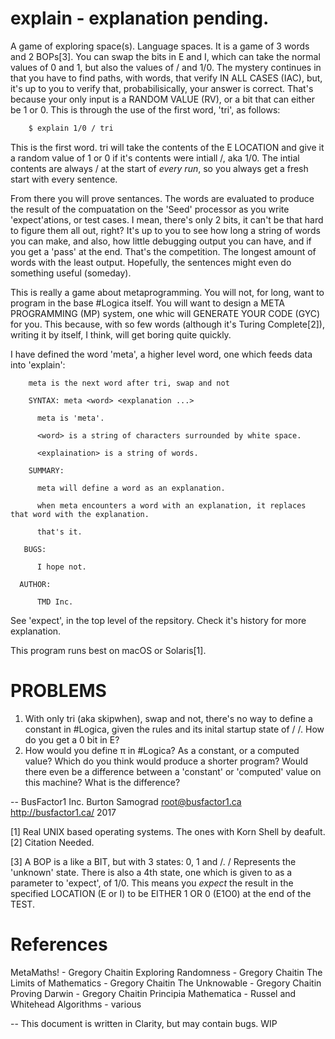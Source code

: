 # explain - explanation pending.

A game of exploring space(s).  Language spaces. It is a game of 3 words and 2 BOPs[3].  You can swap the bits in E and I, which can take the normal values of 0 and 1, but also the values of / and 1/0.  The mystery continues in that you have to find paths, with words, that verify IN ALL CASES (IAC), but, it's up to you to verify that, probabilisically, your answer is correct.  That's because your only input is a RANDOM VALUE (RV), or a bit that can either be 1 or 0.  This is through the use of the first word, 'tri', as follows:

```sh
    $ explain 1/0 / tri
```

This is the first word.  tri will take the contents of the E LOCATION and give it a random value of 1 or 0 if it's contents were intiall /, aka 1/0.  The intial contents are always / at the start of *every run*, so you always get a fresh start with every sentence.

From there you will prove sentances.  The words are evaluated to produce the result of the compuatation on the 'Seed' processor as you write 'expect'ations, or test cases.  I mean, there's only 2 bits, it can't be that hard to figure them all out, right?   It's up to you to see how long a string of words you can make, and also, how little debugging output you can have, and if you get a 'pass' at the end.  That's the competition.  The longest amount of words with the least output.  Hopefully, the sentences might even do something useful (someday).

This is really a game about metaprogramming.  You will not, for long, want to program in the base #Logica itself.  You will want to design a META PROGRAMMING (MP) system, one whic will GENERATE YOUR CODE (GYC) for you. This because, with so few words (although it's Turing Complete[2]), writing it by itself, I think, will get boring quite quickly.

I have defined the word 'meta', a higher level word, one which feeds data into 'explain':

```
    meta is the next word after tri, swap and not
    
    SYNTAX: meta <word> <explanation ...>
    
      meta is 'meta'.
    
      <word> is a string of characters surrounded by white space.
      
      <explaination> is a string of words.
      
    SUMMARY:
      
      meta will define a word as an explanation.
      
      when meta encounters a word with an explanation, it replaces that word with the explanation.
      
      that's it.
      
   BUGS:
   
      I hope not.
      
  AUTHOR:
  
      TMD Inc.
```

See 'expect', in the top level of the repsitory.  Check it's history for more explanation.

This program runs best on macOS or Solaris[1]. 

PROBLEMS
========

1) With only tri (aka skipwhen), swap and not, there's no way to define a constant in #Logica, given the rules and its inital startup state of / /.  How do you get a 0 bit in E?
2) How would you define π in #Logica?  As a constant, or a computed value?  Which do you think would produce a shorter program?  Would there even be a difference between a 'constant' or 'computed' value on this machine?  What is the difference?

--
BusFactor1 Inc.
Burton Samograd
root@busfactor1.ca
http://busfactor1.ca/
2017

[1] Real UNIX based operating systems. The ones with Korn Shell by deafult.
[2] Citation Needed.

[3] A BOP is a like a BIT, but with 3 states: 0, 1 and /.  / Represents the 'unknown' state. There is also a 4th state, one which is given to as a parameter to  'expect', of 1/0. This means you *expect* the result in the specified LOCATION (E or I) to be EITHER 1 OR 0 (E1O0) at the end of the TEST.

References
==========

MetaMaths! - Gregory Chaitin
Exploring Randomness - Gregory Chaitin
The Limits of Mathematics - Gregory Chaitin
The Unknowable - Gregory Chaitin
Proving Darwin - Gregory Chaitin
Principia Mathematica - Russel and Whitehead
Algorithms - various

--
This document is written in Clarity, but may contain bugs. WIP

